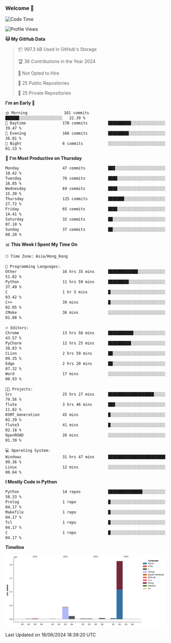 ### Welcome 👋

<!--START_SECTION:waka-->
![Code Time](http://img.shields.io/badge/Code%20Time-189%20hrs%2031%20mins-blue)

![Profile Views](http://img.shields.io/badge/Profile%20Views-0-blue)

**🐱 My GitHub Data** 

> 📦 997.3 kB Used in GitHub's Storage 
 > 
> 🏆 36 Contributions in the Year 2024
 > 
> 🚫 Not Opted to Hire
 > 
> 📜 25 Public Repositories 
 > 
> 🔑 25 Private Repositories 
 > 
**I'm an Early 🐤** 

```text
🌞 Morning                101 commits         ██████░░░░░░░░░░░░░░░░░░░   22.39 % 
🌆 Daytime                178 commits         ██████████░░░░░░░░░░░░░░░   39.47 % 
🌃 Evening                166 commits         █████████░░░░░░░░░░░░░░░░   36.81 % 
🌙 Night                  6 commits           ░░░░░░░░░░░░░░░░░░░░░░░░░   01.33 % 
```
📅 **I'm Most Productive on Thursday** 

```text
Monday                   47 commits          ███░░░░░░░░░░░░░░░░░░░░░░   10.42 % 
Tuesday                  76 commits          ████░░░░░░░░░░░░░░░░░░░░░   16.85 % 
Wednesday                69 commits          ████░░░░░░░░░░░░░░░░░░░░░   15.30 % 
Thursday                 125 commits         ███████░░░░░░░░░░░░░░░░░░   27.72 % 
Friday                   65 commits          ████░░░░░░░░░░░░░░░░░░░░░   14.41 % 
Saturday                 32 commits          ██░░░░░░░░░░░░░░░░░░░░░░░   07.10 % 
Sunday                   37 commits          ██░░░░░░░░░░░░░░░░░░░░░░░   08.20 % 
```


📊 **This Week I Spent My Time On** 

```text
🕑︎ Time Zone: Asia/Hong_Kong

💬 Programming Languages: 
Other                    16 hrs 35 mins      █████████████░░░░░░░░░░░░   51.82 % 
Python                   11 hrs 59 mins      █████████░░░░░░░░░░░░░░░░   37.49 % 
C                        1 hr 5 mins         █░░░░░░░░░░░░░░░░░░░░░░░░   03.42 % 
C++                      39 mins             █░░░░░░░░░░░░░░░░░░░░░░░░   02.05 % 
CMake                    36 mins             ░░░░░░░░░░░░░░░░░░░░░░░░░   01.88 % 

🔥 Editors: 
Chrome                   13 hrs 56 mins      ███████████░░░░░░░░░░░░░░   43.57 % 
PyCharm                  12 hrs 25 mins      ██████████░░░░░░░░░░░░░░░   38.83 % 
CLion                    2 hrs 59 mins       ██░░░░░░░░░░░░░░░░░░░░░░░   09.35 % 
Edge                     2 hrs 20 mins       ██░░░░░░░░░░░░░░░░░░░░░░░   07.32 % 
Word                     17 mins             ░░░░░░░░░░░░░░░░░░░░░░░░░   00.93 % 

🐱‍💻 Projects: 
Src                      25 hrs 27 mins      ████████████████████░░░░░   79.56 % 
flute                    3 hrs 46 mins       ███░░░░░░░░░░░░░░░░░░░░░░   11.82 % 
RSMT_Generation          45 mins             █░░░░░░░░░░░░░░░░░░░░░░░░   02.39 % 
flute3                   41 mins             █░░░░░░░░░░░░░░░░░░░░░░░░   02.18 % 
OpenROAD                 26 mins             ░░░░░░░░░░░░░░░░░░░░░░░░░   01.39 % 

💻 Operating System: 
Windows                  31 hrs 47 mins      █████████████████████████   99.36 % 
Linux                    12 mins             ░░░░░░░░░░░░░░░░░░░░░░░░░   00.64 % 
```

**I Mostly Code in Python** 

```text
Python                   14 repos            ███████████████░░░░░░░░░░   58.33 % 
Prolog                   1 repo              █░░░░░░░░░░░░░░░░░░░░░░░░   04.17 % 
Makefile                 1 repo              █░░░░░░░░░░░░░░░░░░░░░░░░   04.17 % 
Tcl                      1 repo              █░░░░░░░░░░░░░░░░░░░░░░░░   04.17 % 
C                        1 repo              █░░░░░░░░░░░░░░░░░░░░░░░░   04.17 % 
```



**Timeline**

![Lines of Code chart](https://raw.githubusercontent.com/xhj2501/xhj2501/main/assets/bar_graph.png)


 Last Updated on 18/06/2024 18:39:20 UTC
<!--END_SECTION:waka-->



